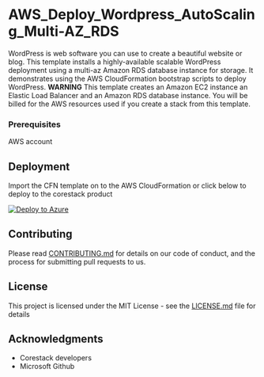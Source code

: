 
# AWS_Deploy_Wordpress_AutoScaling_Multi-AZ_RDS

WordPress is web software you can use to create a beautiful website or blog. This template installs a highly-available scalable WordPress deployment using a multi-az Amazon RDS database instance for storage. It demonstrates using the AWS CloudFormation bootstrap scripts to deploy WordPress. **WARNING** This template creates an Amazon EC2 instance an Elastic Load Balancer and an Amazon RDS database instance. You will be billed for the AWS resources used if you create a stack from this template.

### Prerequisites

AWS account

## Deployment

Import the CFN template on to the AWS CloudFormation or click below to deploy to the corestack product 

[![Deploy to Azure](https://docs.corestack.io/wp-content/uploads/2019/09/deploy-to-corestack.svg)](http://qa.corestack.io/heatstack/templates?repositories=github&external_redirect=true&name=AWS_Deploy_Wordpress_AutoScaling_Multi-AZ_RDS&url=https://raw.githubusercontent.com/corestacklabs/Templates/master/AWS_Deploy_Wordpress_AutoScaling_Multi-AZ_RDS/AWS_Deploy_Wordpress_AutoScaling_Multi-AZ_RDS_content.json&engine=cfn&type[0]=Cloud&classification[0]=Provisioning&scope=tenant#/mytemplates)

## Contributing

Please read [CONTRIBUTING.md](https://gist.github.com/karthick-kk/30e4fd3f279492b4f040d5cd569d21d0) for details on our code of conduct, and the process for submitting pull requests to us.

## License

This project is licensed under the MIT License - see the [LICENSE.md](LICENSE.md) file for details

## Acknowledgments

* Corestack developers
* Microsoft Github

